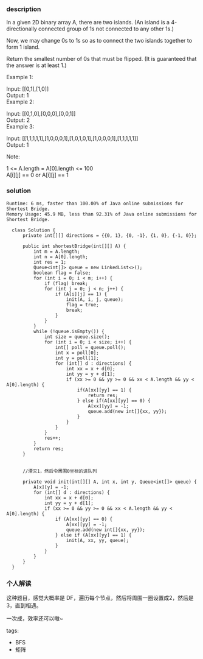 ### description    
  In a given 2D binary array A, there are two islands.  (An island is a 4-directionally connected group of 1s not connected to any other 1s.)  
    
  Now, we may change 0s to 1s so as to connect the two islands together to form 1 island.  
    
  Return the smallest number of 0s that must be flipped.  (It is guaranteed that the answer is at least 1.)  
    
     
    
  Example 1:  
    
  Input: [[0,1],[1,0]]  
  Output: 1  
  Example 2:  
    
  Input: [[0,1,0],[0,0,0],[0,0,1]]  
  Output: 2  
  Example 3:  
    
  Input: [[1,1,1,1,1],[1,0,0,0,1],[1,0,1,0,1],[1,0,0,0,1],[1,1,1,1,1]]  
  Output: 1  
     
    
  Note:  
    
  1 <= A.length = A[0].length <= 100  
  A[i][j] == 0 or A[i][j] == 1  
  
### solution    
```    
Runtime: 6 ms, faster than 100.00% of Java online submissions for Shortest Bridge.  
Memory Usage: 45.9 MB, less than 92.31% of Java online submissions for Shortest Bridge.  
  
  class Solution {  
      private int[][] directions = {{0, 1}, {0, -1}, {1, 0}, {-1, 0}};  
    
      public int shortestBridge(int[][] A) {  
          int m = A.length;  
          int n = A[0].length;  
          int res = 1;  
          Queue<int[]> queue = new LinkedList<>();  
          boolean flag = false;  
          for (int i = 0; i < m; i++) {  
              if (flag) break;  
              for (int j = 0; j < n; j++) {  
                  if (A[i][j] == 1) {  
                      init(A, i, j, queue);  
                      flag = true;  
                      break;  
                  }  
              }  
          }  
          while (!queue.isEmpty()) {  
              int size = queue.size();  
              for (int i = 0; i < size; i++) {  
                  int[] poll = queue.poll();  
                  int x = poll[0];  
                  int y = poll[1];  
                  for (int[] d : directions) {  
                      int xx = x + d[0];  
                      int yy = y + d[1];  
                      if (xx >= 0 && yy >= 0 && xx < A.length && yy < A[0].length) {  
                          if(A[xx][yy] == 1) {  
                              return res;  
                          } else if(A[xx][yy] == 0) {  
                              A[xx][yy] = -1;  
                              queue.add(new int[]{xx, yy});  
                          }  
                      }  
                  }  
              }  
              res++;  
          }  
          return res;  
      }  
            
    
      //湮灭1，然后令周围0坐标的进队列  
    
      private void init(int[][] A, int x, int y, Queue<int[]> queue) {  
          A[x][y] = -1;  
          for (int[] d : directions) {  
              int xx = x + d[0];  
              int yy = y + d[1];  
              if (xx >= 0 && yy >= 0 && xx < A.length && yy < A[0].length) {  
                  if (A[xx][yy] == 0) {  
                      A[xx][yy] = -1;  
                      queue.add(new int[]{xx, yy});  
                  } else if (A[xx][yy] == 1) {  
                      init(A, xx, yy, queue);  
                  }  
              }  
          }  
      }  
  }  
```    
    
### 个人解读    
  这种题目，感觉大概率是 DF，遍历每个节点，然后将周围一圈设置成2，然后是3，直到相遇。  
    
  一次成，效率还可以嗷~  
    
tags:    
  -  BFS  
  -  矩阵  
    
